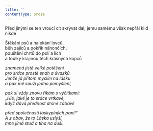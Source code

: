 ```yaml
---
title: ''
contentType: prose
---
```


Před jinými se ten vroucí cit skrývat dal; jemu samému však nepřál klid nikde

  

Štěkání psů a halekání lovců,  
běh zajíců a pokřik náhončích,  
pouštění chrtů do polí a lích  
a toulky krajinou těch krásných kopců

_znamená jistě velké potěšení  
pro srdce prosté snah a úvazků.  
Jenže já přitom myslím na lásku  
a pak mě souží jedno pomyšlení,_

_pak si vždy znovu říkám s výčitkami:  
„Hle, jaké je to srdce vrtkavé,  
když dává přednost drsné zábavě_

_před společností láskyplných paní!“  
A z obav, že to Láska uslyší,  
mne jímá stud a tíha na duši._
